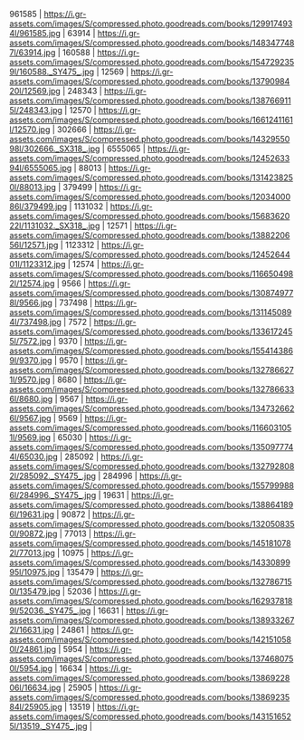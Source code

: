961585 | https://i.gr-assets.com/images/S/compressed.photo.goodreads.com/books/1299174934l/961585.jpg
| 63914 | https://i.gr-assets.com/images/S/compressed.photo.goodreads.com/books/1483477487l/63914.jpg
| 160588 | https://i.gr-assets.com/images/S/compressed.photo.goodreads.com/books/1547292359l/160588._SY475_.jpg
| 12569 | https://i.gr-assets.com/images/S/compressed.photo.goodreads.com/books/1379098420l/12569.jpg
| 248343 | https://i.gr-assets.com/images/S/compressed.photo.goodreads.com/books/1387669115l/248343.jpg
| 12570 | https://i.gr-assets.com/images/S/compressed.photo.goodreads.com/books/1661241161l/12570.jpg
| 302666 | https://i.gr-assets.com/images/S/compressed.photo.goodreads.com/books/1432955098l/302666._SX318_.jpg
| 6555065 | https://i.gr-assets.com/images/S/compressed.photo.goodreads.com/books/1245263394l/6555065.jpg
| 88013 | https://i.gr-assets.com/images/S/compressed.photo.goodreads.com/books/1314238250l/88013.jpg
| 379499 | https://i.gr-assets.com/images/S/compressed.photo.goodreads.com/books/1203400086l/379499.jpg
| 1131032 | https://i.gr-assets.com/images/S/compressed.photo.goodreads.com/books/1568362022l/1131032._SX318_.jpg
| 12571 | https://i.gr-assets.com/images/S/compressed.photo.goodreads.com/books/1388220656l/12571.jpg
| 1123312 | https://i.gr-assets.com/images/S/compressed.photo.goodreads.com/books/1245264401l/1123312.jpg
| 12574 | https://i.gr-assets.com/images/S/compressed.photo.goodreads.com/books/1166504982l/12574.jpg
| 9566 | https://i.gr-assets.com/images/S/compressed.photo.goodreads.com/books/1308749778l/9566.jpg
| 737498 | https://i.gr-assets.com/images/S/compressed.photo.goodreads.com/books/1311450894l/737498.jpg
| 7572 | https://i.gr-assets.com/images/S/compressed.photo.goodreads.com/books/1336172455l/7572.jpg
| 9370 | https://i.gr-assets.com/images/S/compressed.photo.goodreads.com/books/1554143869l/9370.jpg
| 9570 | https://i.gr-assets.com/images/S/compressed.photo.goodreads.com/books/1327866271l/9570.jpg
| 8680 | https://i.gr-assets.com/images/S/compressed.photo.goodreads.com/books/1327866336l/8680.jpg
| 9567 | https://i.gr-assets.com/images/S/compressed.photo.goodreads.com/books/1347326626l/9567.jpg
| 9569 | https://i.gr-assets.com/images/S/compressed.photo.goodreads.com/books/1166031051l/9569.jpg
| 65030 | https://i.gr-assets.com/images/S/compressed.photo.goodreads.com/books/1350977744l/65030.jpg
| 285092 | https://i.gr-assets.com/images/S/compressed.photo.goodreads.com/books/1327928082l/285092._SY475_.jpg
| 284996 | https://i.gr-assets.com/images/S/compressed.photo.goodreads.com/books/1557999886l/284996._SY475_.jpg
| 19631 | https://i.gr-assets.com/images/S/compressed.photo.goodreads.com/books/1388641896l/19631.jpg
| 90872 | https://i.gr-assets.com/images/S/compressed.photo.goodreads.com/books/1320508350l/90872.jpg
| 77013 | https://i.gr-assets.com/images/S/compressed.photo.goodreads.com/books/1451810782l/77013.jpg
| 10975 | https://i.gr-assets.com/images/S/compressed.photo.goodreads.com/books/1433089995l/10975.jpg
| 135479 | https://i.gr-assets.com/images/S/compressed.photo.goodreads.com/books/1327867150l/135479.jpg
| 52036 | https://i.gr-assets.com/images/S/compressed.photo.goodreads.com/books/1629378189l/52036._SY475_.jpg
| 16631 | https://i.gr-assets.com/images/S/compressed.photo.goodreads.com/books/1389332672l/16631.jpg
| 24861 | https://i.gr-assets.com/images/S/compressed.photo.goodreads.com/books/1421510580l/24861.jpg
| 5954 | https://i.gr-assets.com/images/S/compressed.photo.goodreads.com/books/1374680750l/5954.jpg
| 16634 | https://i.gr-assets.com/images/S/compressed.photo.goodreads.com/books/1386922806l/16634.jpg
| 25905 | https://i.gr-assets.com/images/S/compressed.photo.goodreads.com/books/1386923584l/25905.jpg
| 13519 | https://i.gr-assets.com/images/S/compressed.photo.goodreads.com/books/1431516525l/13519._SY475_.jpg
|
